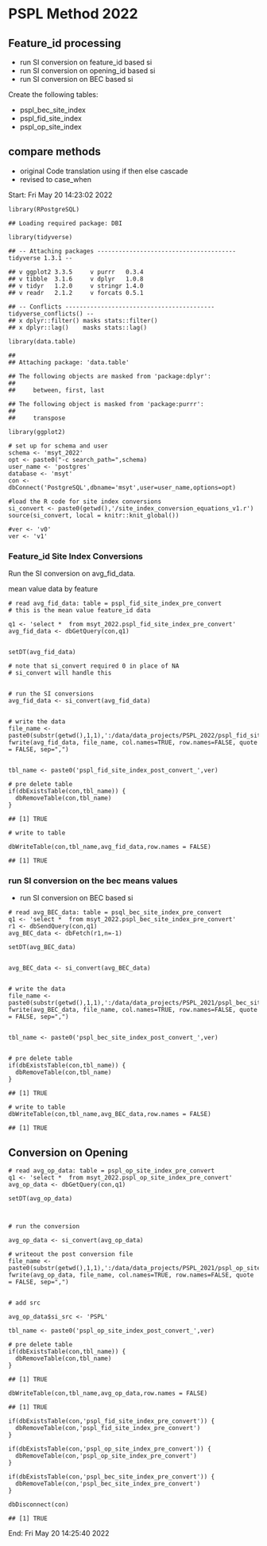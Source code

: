 # PSPL Method 2022

## Feature\_id processing

-   run SI conversion on feature\_id based si
-   run SI conversion on opening\_id based si
-   run SI conversion on BEC based si

Create the following tables:

-   pspl\_bec\_site\_index
-   pspl\_fid\_site\_index
-   pspl\_op\_site\_index

## compare methods

-   original Code translation using if then else cascade
-   revised to case\_when

Start: Fri May 20 14:23:02 2022

    library(RPostgreSQL)

    ## Loading required package: DBI

    library(tidyverse)

    ## -- Attaching packages --------------------------------------- tidyverse 1.3.1 --

    ## v ggplot2 3.3.5     v purrr   0.3.4
    ## v tibble  3.1.6     v dplyr   1.0.8
    ## v tidyr   1.2.0     v stringr 1.4.0
    ## v readr   2.1.2     v forcats 0.5.1

    ## -- Conflicts ------------------------------------------ tidyverse_conflicts() --
    ## x dplyr::filter() masks stats::filter()
    ## x dplyr::lag()    masks stats::lag()

    library(data.table)

    ## 
    ## Attaching package: 'data.table'

    ## The following objects are masked from 'package:dplyr':
    ## 
    ##     between, first, last

    ## The following object is masked from 'package:purrr':
    ## 
    ##     transpose

    library(ggplot2)

    # set up for schema and user
    schema <- 'msyt_2022'
    opt <- paste0("-c search_path=",schema)
    user_name <- 'postgres'
    database <- 'msyt'
    con <- dbConnect('PostgreSQL',dbname='msyt',user=user_name,options=opt)

    #load the R code for site index conversions
    si_convert <- paste0(getwd(),'/site_index_conversion_equations_v1.r')
    source(si_convert, local = knitr::knit_global())

    #ver <- 'v0'
    ver <- 'v1'

### Feature\_id Site Index Conversions

Run the SI conversion on avg\_fid\_data.

mean value data by feature

    # read avg_fid_data: table = pspl_fid_site_index_pre_convert
    # this is the mean value feature_id data

    q1 <- 'select *  from msyt_2022.pspl_fid_site_index_pre_convert'
    avg_fid_data <- dbGetQuery(con,q1)
     

    setDT(avg_fid_data)

    # note that si_convert required 0 in place of NA
    # si_convert will handle this


    # run the SI conversions
    avg_fid_data <- si_convert(avg_fid_data)


    # write the data
    file_name <- paste0(substr(getwd(),1,1),':/data/data_projects/PSPL_2022/pspl_fid_site_index_post_convert_',ver,'.csv')
    fwrite(avg_fid_data, file_name, col.names=TRUE, row.names=FALSE, quote = FALSE, sep=",")


    tbl_name <- paste0('pspl_fid_site_index_post_convert_',ver)

    # pre delete table
    if(dbExistsTable(con,tbl_name)) {
      dbRemoveTable(con,tbl_name)
    }

    ## [1] TRUE

    # write to table

    dbWriteTable(con,tbl_name,avg_fid_data,row.names = FALSE)

    ## [1] TRUE

### run SI conversion on the bec means values

-   run SI conversion on BEC based si

<!-- -->

    # read avg_BEC_data: table = psql_bec_site_index_pre_convert
    q1 <- 'select *  from msyt_2022.pspl_bec_site_index_pre_convert'
    r1 <- dbSendQuery(con,q1)
    avg_BEC_data <- dbFetch(r1,n=-1)

    setDT(avg_BEC_data)


    avg_BEC_data <- si_convert(avg_BEC_data)


    # write the data
    file_name <- paste0(substr(getwd(),1,1),':/data/data_projects/PSPL_2021/pspl_bec_site_index_post_convert_',ver,'.csv')
    fwrite(avg_BEC_data, file_name, col.names=TRUE, row.names=FALSE, quote = FALSE, sep=",")


    tbl_name <- paste0('pspl_bec_site_index_post_convert_',ver)


    # pre delete table
    if(dbExistsTable(con,tbl_name)) {
      dbRemoveTable(con,tbl_name)
    }

    ## [1] TRUE

    # write to table
    dbWriteTable(con,tbl_name,avg_BEC_data,row.names = FALSE)

    ## [1] TRUE

## Conversion on Opening

    # read avg_op_data: table = pspl_op_site_index_pre_convert
    q1 <- 'select *  from msyt_2022.pspl_op_site_index_pre_convert'
    avg_op_data <- dbGetQuery(con,q1)

    setDT(avg_op_data)



    # run the conversion

    avg_op_data <- si_convert(avg_op_data)

    # writeout the post conversion file
    file_name <-  paste0(substr(getwd(),1,1),':/data/data_projects/PSPL_2021/pspl_op_site_index_post_convert_',ver,'.csv')
    fwrite(avg_op_data, file_name, col.names=TRUE, row.names=FALSE, quote = FALSE, sep=",")


    # add src

    avg_op_data$si_src <- 'PSPL'

    tbl_name <- paste0('pspl_op_site_index_post_convert_',ver)

    # pre delete table
    if(dbExistsTable(con,tbl_name)) {
      dbRemoveTable(con,tbl_name)
    }

    ## [1] TRUE

    dbWriteTable(con,tbl_name,avg_op_data,row.names = FALSE)

    ## [1] TRUE

    if(dbExistsTable(con,'pspl_fid_site_index_pre_convert')) {
      dbRemoveTable(con,'pspl_fid_site_index_pre_convert')
    }

    if(dbExistsTable(con,'pspl_op_site_index_pre_convert')) {
      dbRemoveTable(con,'pspl_op_site_index_pre_convert')
    }

    if(dbExistsTable(con,'pspl_bec_site_index_pre_convert')) {
      dbRemoveTable(con,'pspl_bec_site_index_pre_convert')
    }

    dbDisconnect(con)

    ## [1] TRUE

End: Fri May 20 14:25:40 2022
